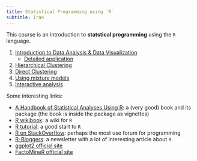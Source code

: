 ```yaml
---
title: Statistical Programming using `R`
subtitle: Iran
---
```


This course is an introduction to **statstical programming** using the `R` language.

1. [Introduction to Data Analysis & Data Visualization](stat-prog-R-1.html)
    - [Detailed application](stat-prog-R-1-work.html)
1. [Hierarchical Clustering](stat-prog-R-2.html)
1. [Direct Clustering](stat-prog-R-3.html)
1. [Using mixture models](stat-prog-R-4.html)
1. [Interactive analysis](stat-prog-R-5.html)

Some interesting links:

- [A Handbook of Statistical Analyses Using R](https://cran.r-project.org/web/packages/HSAUR/): a (very good) book and its package (the book is inside the package as vignettes)
- [R wikibook](https://en.wikibooks.org/wiki/R_Programming): a wiki for `R`
- [R tutorial](https://www.tutorialspoint.com/r/): a good start to `R`
- [R on StackOverflow](http://stackoverflow.com/questions/tagged/r): perhaps the most use forum for programming
- [R-Bloggers](http://www.r-bloggers.com/): a newsletter with a lot of interesting article about `R`
- [ggplot2 official site](http://ggplot2.org)
- [FactoMineR official site](http://factominer.free.fr/)